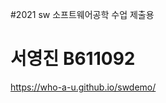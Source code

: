 #2021 sw 소프트웨어공학 수업 제출용

<h1>  서영진 B611092 </h1>
<a href='https://who-a-u.github.io/swdemo/'>https://who-a-u.github.io/swdemo/</a>


